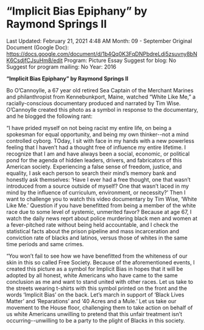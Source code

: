 # “Implicit Bias Epiphany” by Raymond Springs II

Last Updated: February 21, 2021 4:48 AM
Month: 09 - September
Original Document (Google Doc): https://docs.google.com/document/d/1b4Qq0K3FqDNPbdreLdi5zsuvny8bNK6CsdjfCJsuHm8/edit
Program: Picture Essay
Suggest for blog: No
Suggest for program mailing: No
Year: 2016

**“Implicit Bias Epiphany” by Raymond Springs II**

Bo O’Cannoylle, a 67 year old retired Sea Captain of the Merchant Marines and philanthropist from Kennebunkport, Maine, watched “White Like Me,” a racially-conscious documentary produced and narrated by Tim Wise. O’Cannoylle created this photo as a symbol in response to the documentary, and he blogged the following rant:

“I have prided myself on not being racist my entire life, on being a spokesman for equal opportunity, and being my own thinker--not a mind controlled cyborg. TOday, I sit with face in my hands with a new powerless feeling that I haven’t had a thought free of influence my entire lifetime. I recognize that I am and have always been a social, economic, or political pond for the agenda of hidden leaders, drivers, and fabricators of this American society. Experiencing a false sense of freedom, justice, and equality, I ask each person to search their mind’s memory bank and honestly ask themselves: ‘Have I ever had a free thought, one that wasn’t introduced from a source outside of myself? One that wasn’t laced in my mind by the influence of curriculum, environment, or necessity?’ Then I want to challenge you to watch this video documentary by Tim Wise, ‘White Like Me.’ Question if you have benefitted from being a member of the white race due to some level of systemic, unmerited favor? Because at age 67, I watch the daily news reprt about police murdering black men and women at a fever-pitched rate without being held accountable, and I check the statistical facts about the prison pipeline and mass incarceration and conviction rate of blacks and latinos, versus those of whites in the same time periods and same crimes.

“You won’t fail to see how we have benefitted from the whiteness of our skin in this so called Free Society. Because of the aforementioned events, I created this picture as a symbol for Implicit Bias in hopes that it will be adopted by all honest, white Americans who have came to the same conclusion as me and want to stand united with other races. Let us take to the streets wearing t-shirts with this symbol printed on the front and the words ‘Implicit Bias’ on the back. Let’s march in support of ‘Black Lives Matter’ and ‘Reparations’ and ‘40 Acres and a Mule.’ Let us take our movement to the House floor, challenging them to take action on behalf of us white Americans unwilling to pretend that this unfair treatment isn’t occurring--unwilling to be a party to the plight of Blacks in this society.